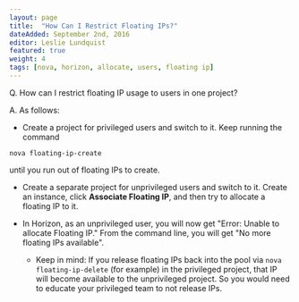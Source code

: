 ```yaml
---
layout: page
title:  "How Can I Restrict Floating IPs?"
dateAdded: September 2nd, 2016
editor: Leslie Lundquist
featured: true
weight: 4
tags: [nova, horizon, allocate, users, floating ip]
---
```


Q. How can I restrict floating IP usage to users in one project?

A. As follows:

 * Create a project for privileged users and switch to it. Keep running the command

`nova floating-ip-create`

until you run out of floating IPs to create.

 * Create a separate project for unprivileged users and switch to it. Create an instance, click **Associate Floating IP**, and then try to allocate a floating IP to it.

 * In Horizon, as an unprivileged user, you will now get "Error: Unable to allocate Floating IP." From the command line, you will get "No more floating IPs available".

	  * Keep in mind: If you release floating IPs back into the pool via `nova floating-ip-delete` (for example) in the privileged project, that IP will become available to the unprivileged project. So you would need to educate your privileged team to not release IPs.
